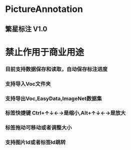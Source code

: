 # PictureAnnotation
## 繁星标注 V1.0
# 禁止作用于商业用途
### 目前支持数据保存和读取，自动保存标注进度
### 支持导入Voc文件夹
### 支持导出Voc,EasyData,ImageNet数据集
### 标签快捷键 Ctrl+↑↓←→是缩小,Alt+↑↓←→是放大
### 标签拖动可移动或者调整大小
### 支持图片Id或者标签Id跳转
